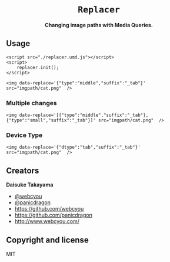 <div align="center">
  <h1><code>Replacer</code></h1>
  <p>
    <strong>Changing image paths with Media Queries.</strong>
  </p>
</div>

## Usage

```
<script src="./replacer.umd.js"></script>
<script>
    replacer.init();
</script>
```

```
<img data-replace='{"type":"middle","suffix":"_tab"}' src="imgpath/cat.png"  />
```

### Multiple changes

```
<img data-replace='[{"type":"middle","suffix":"_tab"}, {"type":"small","suffix":"_tab"}]' src="imgpath/cat.png"  />
```

### Device Type

```
<img data-replace='{"dtype":"tab","suffix":"_tab"}' src="imgpath/cat.png"  />
```


## Creators

**Daisuke Takayama**
* [@webcyou](https://twitter.com/webcyou)
* [@panicdragon](https://twitter.com/panicdragon)
* <https://github.com/webcyou>
* <https://github.com/panicdragon>
* <http://www.webcyou.com/>

## Copyright and license
MIT
